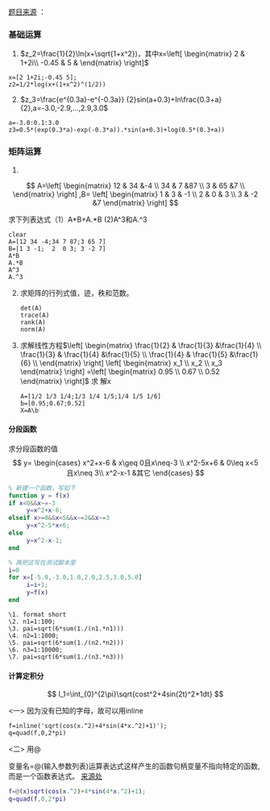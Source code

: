 [题目来源](https://blog.csdn.net/biongbiongdou/article/details/79643221?ops_request_misc=%257B%2522request%255Fid%2522%253A%2522159999665119195162105071%2522%252C%2522scm%2522%253A%252220140713.130102334.pc%255Fblog.%2522%257D&request_id=159999665119195162105071&biz_id=0&utm_medium=distribute.pc_search_result.none-task-blog-2~blog~first_rank_v2~rank_blog_default-1-79643221.pc_v2_rank_blog_default&utm_term=matlab&spm=1018.2118.3001.4187) ：

### 基础运算

1. $z_2=\frac{1}{2}\ln(x+\sqrt{1+x^2})，其中x=\left[ \begin{matrix}
      2 & 1+2i\\
     -0.45 & 5 & 
     \end{matrix} \right]$

```
x=[2 1+2i;-0.45 5];  
z2=1/2*log(x+(1+x^2)^(1/2))
```

2. $z_3=\frac{e^{0.3a}-e^{-0.3a}}
   {2}sin(a+0.3)+In\frac{0.3+a}{2},a=-3.0,-2.9,...,2.9,3.0$

   

```
a=-3.0:0.1:3.0
z3=0.5*(exp(0.3*a)-exp(-0.3*a)).*sin(a+0.3)+log(0.5*(0.3+a))
```



### 矩阵运算

1. 

$$
A=\left[
 \begin{matrix}
  12 & 34 &-4 \\
  34 & 7  &87 \\
   3 & 65 &7 \\
  \end{matrix}
  \right] ,B= \left[
 \begin{matrix}
   1 & 3 & -1 \\
   2 & 0 & 3 \\
   3 & -2 &7 
  \end{matrix}
  \right]
$$

求下列表达式（1）A\*B+A.*B 	(2)A^3和A.^3   

    clear
    A=[12 34 -4;34 7 87;3 65 7]
    B=[1 3 -1;  2  0 3; 3 -2 7]
    A*B
    A.*B
    A^3
    A.^3

2. 求矩阵的行列式值，迹，秩和范数。

   ```
   det(A)
   trace(A)
   rank(A)
   norm(A)
   ```

   

3. 求解线性方程$\left[
    \begin{matrix}
     \frac{1}{2} & \frac{1}{3} &\frac{1}{4} \\
     \frac{1}{3} & \frac{1}{4} &\frac{1}{5} \\
     \frac{1}{4} & \frac{1}{5} &\frac{1}{6} \\
     \end{matrix}
     \right]  \left[
    \begin{matrix}
      x_1 \\
      x_2 \\
      x_3 
     \end{matrix}
     \right]
     =\left[
    \begin{matrix}
      0.95 \\
      0.67 \\
      0.52
     \end{matrix}
     \right]$ 求 解x

    ```
    A=[1/2 1/3 1/4;1/3 1/4 1/5;1/4 1/5 1/6] 
    b=[0.95;0.67;0.52] 
    X=A\b 
    ```



#### 分段函数

求分段函数的值
$$
y=
\begin{cases}
x^2+x-6 & x\geq 0且x\neq-3 \\
x^2-5x+6 & 0\leq x<5 且x\neq 3\\
x^2-x-1  &其它
\end{cases}
$$

```matlab
% 新建一个函数，写如下
function y = f(x)
if x<0&&x~=-3  
     y=x^2+x-6;  
elseif x>=0&&x<5&&x~=2&&x~=3  
     y=x^2-5*x+6;  
else
     y=x^2-x-1;
end  

% 再把这写在测试脚本里
i=0  
for x=[-5.0,-3.0,1.0,2.0,2.5,3.0,5.0]  
     i=i+1;  
     y=f(x)  
end 
```





```
\1. format short 
\2. n1=1:100; 
\3. pai=sqrt(6*sum(1./(n1.*n1))) 
\4. n2=1:1000; 
\5. pai=sqrt(6*sum(1./(n2.*n2))) 
\6. n3=1:10000; 
\7. pai=sqrt(6*sum(1./(n3.*n3))) 
```





#### 计算定积分

$$
I_1=\int_{0}^{2\pi}\sqrt{cost^2+4sin(2t)^2+1dt}
$$

<一> 因为没有已知的字母，故可以用inline

```
f=inline('sqrt(cos(x.^2)+4*sin(4*x.^2)+1)');
q=quad(f,0,2*pi)
```

<二> 用@

变量名=@(输入参数列表)运算表达式这样产生的函数句柄变量不指向特定的函数, 而是一个函数表达式。 [来源处](https://blog.csdn.net/weixin_38009585/article/details/81016997)

```matlab
f=@(x)sqrt(cos(x.^2)+4*sin(4*x.^2)+1);
q=quad(f,0,2*pi)
```


